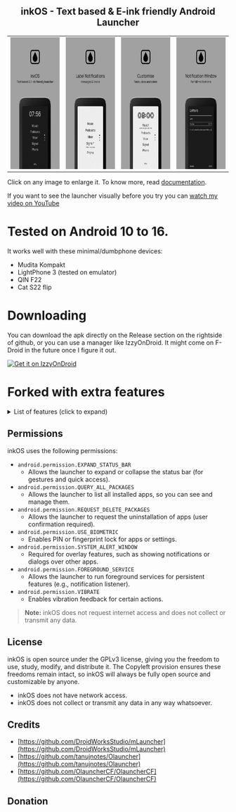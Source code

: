<div style="text-align: center;">
	<h2>inkOS - Text based & E-ink friendly Android Launcher </h2>
    <table>
        <tr>
            <td><img src='fastlane/metadata/android/en-US/images/phoneScreenshots/0.png' height='300' alt=""></td>
            <td><img src='fastlane/metadata/android/en-US/images/phoneScreenshots/1.png' height='300' alt=""></td>
            <td><img src='fastlane/metadata/android/en-US/images/phoneScreenshots/2.png' height='300' alt=""></td>
            <td><img src='fastlane/metadata/android/en-US/images/phoneScreenshots/3.png' height='300' alt=""></td>
        </tr>
    </table>

</div>

Click on any image to enlarge it. To know more, read [documentation](DOCUMENTATION.md).

If you want to see the launcher visually before you try you can [watch my video on YouTube](https://www.youtube.com/watch?v=dAmHJ5aFLWA)

# Tested on Android 10 to 16.

It works well with these minimal/dumbphone devices:

- Mudita Kompakt
- LightPhone 3 (tested on emulator)
- QIN F22
- Cat S22 flip


# Downloading


You can download the apk directly on the Release section on the rightside of github, or you can use a manager like IzzyOnDroid. It might come on F-Droid in the future once I figure it out.

[<img src="https://gitlab.com/IzzyOnDroid/repo/-/raw/master/assets/IzzyOnDroid.png" alt="Get it on IzzyOnDroid" height='60' >](https://apt.izzysoft.de/fdroid/index/apk/app.inkos)

# Forked with extra features

<details><summary>List of features (click to expand)</summary>

- No ads, trackers, or unnecessary permissions (no internet permission).
- Reorder apps on the home screen by drag & drop.
- Rename, hide, lock, or uninstall apps from the app drawer.
- Customize font size and style for:
    - Home screen apps
    - Clock
    - Battery widget
    - Notifications
    - Settings
- Set a universal font or individually customize each text section.
- Fine-tune padding (spacing) between home screen apps.
- Set how many apps appear on the home screen and how many pages exist.
- Page indicators (dots) show your current page on the right side.
- Optionally show clock and battery widgets on the home screen.
- Gesture support:
    - Swiping left/right
    - Clicking the clock
    - Double-tap
    - Volume key page navigation
    - (Actions: open app, open notifications, restart launcher, disable gesture, more)
- Full notification control:
    - Show message previews under app names
    - Show media playing info (title, music note icon)
    - Use app allowlist for chat/media apps
    - Optional full-screen notification reader window
- E-ink mode auto-refresh to clean up ghosting (for e-ink devices).
- Theme mode (light/dark), with color options for AMOLED (not recommended for e-ink).
- Show or hide the status bar (carrier, clock, battery, etc.).
- Lock settings or individual apps with PIN/fingerprint.
- Long-press apps for quick access to system info or force-stop.
- Backup and restore your setup across devices (excludes custom fonts).
- Clean “Reset All” option to return to default.

</details>

## Permissions

inkOS uses the following permissions:

- `android.permission.EXPAND_STATUS_BAR`
    - Allows the launcher to expand or collapse the status bar (for gestures and quick access).
- `android.permission.QUERY_ALL_PACKAGES`
    - Allows the launcher to list all installed apps, so you can see and manage them.
- `android.permission.REQUEST_DELETE_PACKAGES`
    - Allows the launcher to request the uninstallation of apps (user confirmation required).
- `android.permission.USE_BIOMETRIC`
    - Enables PIN or fingerprint lock for apps or settings.
- `android.permission.SYSTEM_ALERT_WINDOW`
    - Required for overlay features, such as showing notifications or dialogs over other apps.
- `android.permission.FOREGROUND_SERVICE`
    - Allows the launcher to run foreground services for persistent features (e.g., notification
      listener).
- `android.permission.VIBRATE`
    - Enables vibration feedback for certain actions.

> **Note:** inkOS does not request internet access and does not collect or transmit any data.

## License

inkOS is open source under the GPLv3 license, giving you the freedom to use, study, modify, and
distribute it. The Copyleft provision ensures these freedoms remain intact, so inkOS will always be
fully open source and customizable by anyone.

- inkOS does not have network access.
- inkOS does not collect or transmit any data in any way whatsoever.

## Credits

- [https://github.com/DroidWorksStudio/mLauncher](https://github.com/DroidWorksStudio/mLauncher)
- [https://github.com/tanujnotes/Olauncher](https://github.com/tanujnotes/Olauncher)
- [https://github.com/OlauncherCF/OlauncherCF](https://github.com/OlauncherCF/OlauncherCF)

## Donation

